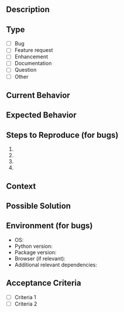 <!-- Issue Template for Agentic Development Workflow Project -->

## Description
<!-- Provide a clear and concise description of the issue -->

## Type
<!-- Please check one or more that apply by replacing [ ] with [x] -->
- [ ] Bug
- [ ] Feature request
- [ ] Enhancement
- [ ] Documentation
- [ ] Question
- [ ] Other

## Current Behavior
<!-- Describe what currently happens -->

## Expected Behavior
<!-- Describe what you expected to happen -->

## Steps to Reproduce (for bugs)
<!-- Provide a link to a live example, or an unambiguous set of steps to reproduce this bug -->
1.
2.
3.
4.

## Context
<!-- Add any other context about the problem here, such as related issues or PRs -->

## Possible Solution
<!-- Optional: suggest a possible solution or how you would implement it -->

## Environment (for bugs)
<!-- Include as many relevant details about the environment in which the bug occurs -->
* OS:
* Python version:
* Package version:
* Browser (if relevant):
* Additional relevant dependencies:

## Acceptance Criteria
<!-- What should be done to consider this issue complete? -->
- [ ] Criteria 1
- [ ] Criteria 2
